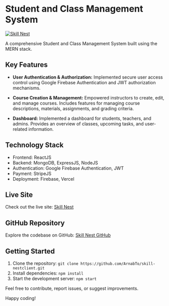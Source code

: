 # Student and Class Management System

[![Skill Nest](https://streak-stats.demolab.com?user=ArnabTo&theme=soft-green&hide_border=true&border_radius=6&card_width=500)](https://skill-nest.netlify.app)

A comprehensive Student and Class Management System built using the MERN stack.

## Key Features

- **User Authentication & Authorization:** Implemented secure user access control using Google Firebase Authentication and JWT authorization mechanisms.

- **Course Creation & Management:** Empowered instructors to create, edit, and manage courses. Includes features for managing course descriptions, materials, assignments, and grading criteria.

- **Dashboard:** Implemented a dashboard for students, teachers, and admins. Provides an overview of classes, upcoming tasks, and user-related information.

## Technology Stack

- Frontend: ReactJS
- Backend: MongoDB, ExpressJS, NodeJS
- Authentication: Google Firebase Authentication, JWT
- Payment: StripeJS
- Deployment: Firebase, Vercel

## Live Site

Check out the live site: [Skill Nest](https://skill-nest.netlify.app)

## GitHub Repository

Explore the codebase on GitHub: [Skill Nest GitHub](https://github.com/ArnabTo/skill-nestclient)

## Getting Started

1. Clone the repository: `git clone https://github.com/ArnabTo/skill-nestclient.git`
2. Install dependencies: `npm install`
3. Start the development server: `npm start`

Feel free to contribute, report issues, or suggest improvements.

Happy coding!

